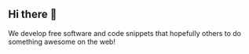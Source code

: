 ## Hi there 👋

We develop free software and code snippets that hopefully others to do something awesome on the web!
